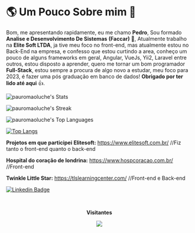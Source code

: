 # 🌎 Um Pouco Sobre mim 👱
Bom, me apresentando rapidamente, eu me chamo **Pedro**, Sou formado **Analise e Desenvolvimento De Sistemas**  **(Faccar)** 📖, Atualmente trabalho na **Elite Soft LTDA**, ja tive meu foco no front-end, mas atualmente estou no Back-End na empresa, e confesso que estou curtindo a area, conheço um pouco de alguns frameworks em geral, Angular, VueJs, Yii2, Laravel entre outros, estou disposto a aprender, quero me tornar um bom programador **Full-Stack**, estou sempre a procura de algo novo a estudar, meu foco para 2023, é fazer uma pós graduação em banco de dados! **Obrigado por ter lido até aqui** 👍.

![pauromaoluche's Stats](https://github-readme-stats.vercel.app/api?username=pauromaoluche&theme=tokyonight&show_icons=true&hide_border=false&count_private=true)

![pauromaoluche's Streak](https://github-readme-streak-stats.herokuapp.com/?user=pauromaoluche&theme=dark&hide_border=false)

![pauromaoluche's Top Languages](https://github-readme-stats.vercel.app/api/top-langs/?username=pauromaoluche&theme=dark&show_icons=true&hide_border=false)

[![Top Langs](https://github-readme-stats.vercel.app/api/top-langs/?username=pauromaoluche&layout=compact)](https://github.com/pauromaoluche)

**Projetos em que participei**
**Elitesoft:** https://www.elitesoft.com.br/ //Fiz tanto o front-end quanto o back-end  

**Hospital do coração de londrina:** https://www.hospcoracao.com.br/ //Front-end  

**Twinkle Little Star:** https://tlslearningcenter.com/ //Front-end e Back-end  


[
![Linkedin Badge](https://img.shields.io/badge/-LinkedIn-blue?style=flat-square&logo=Linkedin&logoColor=white&link=https://www.linkedin.com/in/isadora-rodrigues-stangarlin-48402b141/)
](www.linkedin.com/in/pedro-pauluci)

<div align="center">
<br><p align="center"><b>Visitantes</b></p>  
<p align="center"><img align="center" src="https://profile-counter.glitch.me/{pauromaoluche}/count.svg" /></p> 
<br></div>
